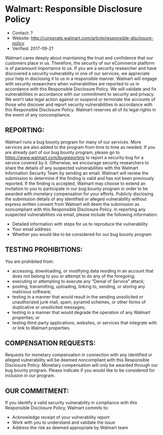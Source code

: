 # Walmart: Responsible Disclosure Policy

* Contact: ?
* Website: http://corporate.walmart.com/article/responsible-disclosure-policy
* Verified: 2017-09-21

Walmart cares deeply about maintaining the trust and confidence that our customers place in us. Therefore, the security of our eCommerce platform is of paramount importance to us. If you are a security researcher and have discovered a security vulnerability in one of our services, we appreciate your help in disclosing it to us in a responsible manner. Walmart will engage with security researchers when vulnerabilities are reported to us in accordance with this Responsible Disclosure Policy. We will validate and fix vulnerabilities in accordance with our commitment to security and privacy. We won’t take legal action against or suspend or terminate the accounts of those who discover and report security vulnerabilities in accordance with this Responsible Disclosure Policy. Walmart reserves all of its legal rights in the event of any noncompliance.

## REPORTING:

Walmart runs a bug bounty program for many of our services. More services are also added to the program from time to time as needed. If you are already part of our bug bounty program, please go to https://www.walmart.com/bugreporting to report a security bug for a service covered by it. Otherwise, we encourage security researchers to share the details of any suspected vulnerabilities with the Walmart Information Security Team by sending an email. Walmart will review the submission to determine if the finding is valid and has not been previously reported. If the finding is accepted, Walmart may choose to extend an invitation to you to participate in our bug bounty program in order to be awarded with monetary compensation for your efforts. Publicly disclosing the submission details of any identified or alleged vulnerability without express written consent from Walmart will deem the submission as noncompliant with this Responsible Disclosure Policy. In reporting any suspected vulnerabilities via email, please include the following information:

* Detailed information with steps for us to reproduce the vulnerability
* Your email address
* Whether you would like to be considered for our bug bounty program 

## TESTING PROHIBITIONS:

You are prohibited from:

* accessing, downloading, or modifying data residing in an account that does not belong to you or attempt to do any of the foregoing;
* executing or attempting to execute any “Denial of Service” attack;
* posting, transmitting, uploading, linking to, sending, or storing any malicious software;
* testing in a manner that would result in the sending unsolicited or unauthorized junk mail, spam, pyramid schemes, or other forms of duplicative or unsolicited messages;
* testing in a manner that would degrade the operation of any Walmart properties; or
* testing third-party applications, websites, or services that integrate with or link to Walmart properties. 

## COMPENSATION REQUESTS:

Requests for monetary compensation in connection with any identified or alleged vulnerability will be deemed noncompliant with this Responsible Disclosure Policy. Monetary compensation will only be awarded through our bug bounty program. Please indicate if you would like to be considered for inclusion in our program.

## OUR COMMITMENT:

If you identify a valid security vulnerability in compliance with this Responsible Disclosure Policy, Walmart commits to:

* Acknowledge receipt of your vulnerability report
* Work with you to understand and validate the issue
* Address the risk as deemed appropriate by Walmart team 

